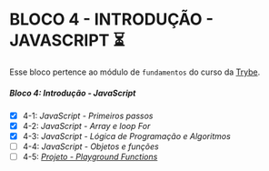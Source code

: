 # BLOCO 4 - INTRODUÇÃO - JAVASCRIPT :hourglass_flowing_sand: 


Esse bloco pertence ao módulo de `fundamentos` do curso da [Trybe](https://www.betrybe.com/). 


##### Bloco 4: Introdução - JavaScript

- [X] 4-1: _JavaScript - Primeiros passos_
- [X] 4-2: _JavaScript - Array e loop For_
- [X] 4-3: _JavaScript - Lógica de Programação e Algoritmos_
- [ ] 4-4: _JavaScript - Objetos e funções_
- [ ] 4-5: _[Projeto - Playground Functions]()_